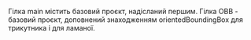 Гілка main містить базовий проєкт, надісланий першим.
Гілка OBB - базовий проєкт, доповнений знаходженням orientedBoundingBox для трикутника і для ламаної.
